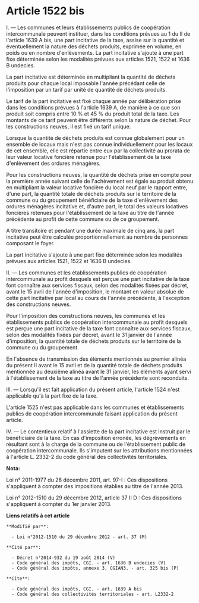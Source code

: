 # Article 1522 bis

I. ― Les communes et leurs établissements publics de coopération intercommunale peuvent instituer, dans les conditions
prévues au 1 du II de l'article 1639 A bis, une part incitative de la taxe, assise sur la quantité et éventuellement la
nature des déchets produits, exprimée en volume, en poids ou en nombre d'enlèvements. La part incitative s'ajoute à une part
fixe déterminée selon les modalités prévues aux articles 1521, 1522 et 1636 B undecies. 

La part incitative est déterminée en multipliant la quantité de déchets produits pour chaque local imposable l'année
précédant celle de l'imposition par un tarif par unité de quantité de déchets produits. 

Le tarif de la part incitative est fixé chaque année par délibération prise dans les conditions prévues à l'article 1639 A,
de manière à ce que son produit soit compris entre 10 % et 45 % du produit total de la taxe. Les montants de ce tarif peuvent
être différents selon la nature de déchet. Pour les constructions neuves, il est fixé un tarif unique. 

Lorsque la quantité de déchets produits est connue globalement pour un ensemble de locaux mais n'est pas connue
individuellement pour les locaux de cet ensemble, elle est répartie entre eux par la collectivité au prorata de leur valeur
locative foncière retenue pour l'établissement de la taxe d'enlèvement des ordures ménagères. 

Pour les constructions neuves, la quantité de déchets prise en compte pour la première année suivant celle de l'achèvement
est égale au produit obtenu en multipliant la valeur locative foncière du local neuf par le rapport entre, d'une part, la
quantité totale de déchets produits sur le territoire de la commune ou du groupement bénéficiaire de la taxe d'enlèvement des
ordures ménagères incitative et, d'autre part, le total des valeurs locatives foncières retenues pour l'établissement de la
taxe au titre de l'année précédente au profit de cette commune ou de ce groupement. 

A titre transitoire et pendant une durée maximale de cinq ans, la part incitative peut être calculée proportionnellement au
nombre de personnes composant le foyer. 

La part incitative s'ajoute à une part fixe déterminée selon les modalités prévues aux articles 1521, 1522 et 1636 B
undecies. 

II. ― Les communes et les établissements publics de coopération intercommunale au profit desquels est perçue une part
incitative de la taxe font connaître aux services fiscaux, selon des modalités fixées par décret, avant le 15 avril de
l'année d'imposition, le montant en valeur absolue de cette part incitative par local au cours de l'année précédente, à
l'exception des constructions neuves. 

Pour l'imposition des constructions neuves, les communes et les établissements publics de coopération intercommunale au
profit desquels est perçue une part incitative de la taxe font connaître aux services fiscaux, selon des modalités fixées par
décret, avant le 31 janvier de l'année d'imposition, la quantité totale de déchets produits sur le territoire de la commune
ou du groupement. 

En l'absence de transmission des éléments mentionnés au premier alinéa du présent II avant le 15 avril et de la quantité
totale de déchets produits mentionnée au deuxième alinéa avant le 31 janvier, les éléments ayant servi à l'établissement de
la taxe au titre de l'année précédente sont reconduits. 

III. ― Lorsqu'il est fait application du présent article, l'article 1524 n'est applicable qu'à la part fixe de la taxe. 

L'article 1525 n'est pas applicable dans les communes et établissements publics de coopération intercommunale faisant
application du présent article. 

IV. ― Le contentieux relatif à l'assiette de la part incitative est instruit par le bénéficiaire de la taxe. En cas
d'imposition erronée, les dégrèvements en résultant sont à la charge de la commune ou de l'établissement public de
coopération intercommunale. Ils s'imputent sur les attributions mentionnées à l'article L. 2332-2 du code général des
collectivités territoriales.

**Nota:**

Loi n° 2011-1977 du 28 décembre 2011, art. 97-I : Ces dispositions s'appliquent à compter des impositions établies au titre
de l'année 2013. 

Loi n° 2012-1510 du 29 décembre 2012, article 37 II D : Ces dispositions s'appliquent à compter du 1er janvier 2013.

**Liens relatifs à cet article**

	**Modifié par**:

	  - Loi n°2012-1510 du 29 décembre 2012 - art. 37 (M)

	**Cité par**:

	  - Décret n°2014-932 du 19 août 2014 (V)
	  - Code général des impôts, CGI. - art. 1636 B undecies (V)
	  - Code général des impôts, annexe 3, CGIAN3. - art. 325 bis (P)

	**Cite**:

	  - Code général des impôts, CGI. - art. 1639 A bis
	  - Code général des collectivités territoriales - art. L2332-2
